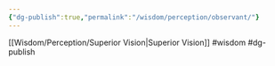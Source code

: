 ```yaml
---
{"dg-publish":true,"permalink":"/wisdom/perception/observant/"}
---
```


[[Wisdom/Perception/Superior Vision\|Superior Vision]]
#wisdom #dg-publish